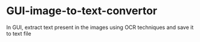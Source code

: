 # GUI-image-to-text-convertor
In GUI, extract text present in the images using OCR techniques and save it to text file
